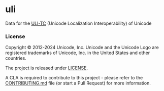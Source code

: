 # uli

Data for the [ULI-TC](http://unicode.org/uli) (Unicode Localization Interoperability) of Unicode

### License

Copyright © 2012-2024 Unicode, Inc. Unicode and the Unicode Logo are registered trademarks of Unicode, Inc. in the United States and other countries.

The project is released under [LICENSE](./LICENSE).

A CLA is required to contribute to this project - please refer to the [CONTRIBUTING.md](https://github.com/unicode-org/.github/blob/main/.github/CONTRIBUTING.md) file (or start a Pull Request) for more information.

